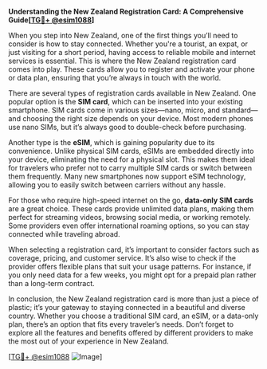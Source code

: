 **Understanding the New Zealand Registration Card: A Comprehensive Guide[[TG💪+ @esim1088](https://t.me/s/esim1088)]**

When you step into New Zealand, one of the first things you’ll need to consider is how to stay connected. Whether you're a tourist, an expat, or just visiting for a short period, having access to reliable mobile and internet services is essential. This is where the New Zealand registration card comes into play. These cards allow you to register and activate your phone or data plan, ensuring that you’re always in touch with the world.

There are several types of registration cards available in New Zealand. One popular option is the **SIM card**, which can be inserted into your existing smartphone. SIM cards come in various sizes—nano, micro, and standard—and choosing the right size depends on your device. Most modern phones use nano SIMs, but it’s always good to double-check before purchasing. 

Another type is the **eSIM**, which is gaining popularity due to its convenience. Unlike physical SIM cards, eSIMs are embedded directly into your device, eliminating the need for a physical slot. This makes them ideal for travelers who prefer not to carry multiple SIM cards or switch between them frequently. Many new smartphones now support eSIM technology, allowing you to easily switch between carriers without any hassle.

For those who require high-speed internet on the go, **data-only SIM cards** are a great choice. These cards provide unlimited data plans, making them perfect for streaming videos, browsing social media, or working remotely. Some providers even offer international roaming options, so you can stay connected while traveling abroad.

When selecting a registration card, it’s important to consider factors such as coverage, pricing, and customer service. It’s also wise to check if the provider offers flexible plans that suit your usage patterns. For instance, if you only need data for a few weeks, you might opt for a prepaid plan rather than a long-term contract.

In conclusion, the New Zealand registration card is more than just a piece of plastic; it’s your gateway to staying connected in a beautiful and diverse country. Whether you choose a traditional SIM card, an eSIM, or a data-only plan, there’s an option that fits every traveler’s needs. Don’t forget to explore all the features and benefits offered by different providers to make the most out of your experience in New Zealand. 

[[TG💪+ @esim1088](https://t.me/s/esim1088) ![Image](https://i.postimg.cc/Y0z9fWf4/image.png)]